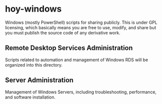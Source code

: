 # hoy-windows
Windows (mostly PowerShell) scripts for sharing publicly.  This is under GPL licensing, which basically means you are free to use, 
modify, and share but you must publish the source code of any derivative work.

## Remote Desktop Services Administration
Scripts related to automation and management of Windows RDS will be organized into this directory.

## Server Administration
Management of Windows Servers, including troubleshooting, performance, and software installation.
